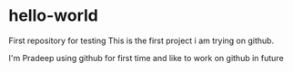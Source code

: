 # hello-world
First repository for testing
This is the first project i am trying on github.

I'm Pradeep using github for first time and like to work on github in future
